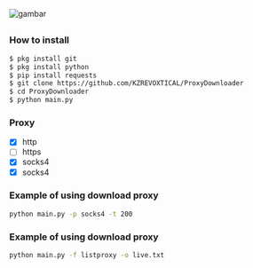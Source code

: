 ![gambar](https://raw.githubusercontent.com/KZREVOXTICAL/ProxyKit/main/Screenshot%20from%202022-09-20%2022-03-41.png)
##
### How to install
```Bash
$ pkg install git
$ pkg install python
$ pip install requests
$ git clone https://github.com/KZREVOXTICAL/ProxyDownloader
$ cd ProxyDownloader
$ python main.py
```
### Proxy
- [x] http
- [ ] https
- [x] socks4
- [X] socks4

### Example of using download proxy
```Bash
python main.py -p socks4 -t 200
```

### Example of using download proxy
```Bash
python main.py -f listproxy -o live.txt
```

